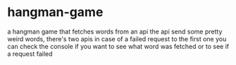 # hangman-game
a hangman game that fetches words from an api
the api send some pretty weird words, there's two apis in case of a failed request to the first one
you can check the console if you want to see what word was fetched or to see if a request failed
